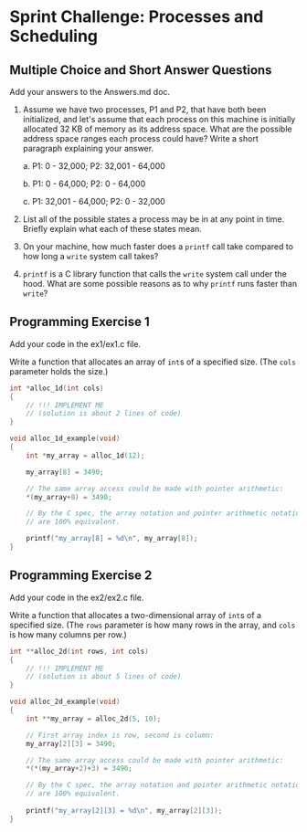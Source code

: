 # Sprint Challenge: Processes and Scheduling

## Multiple Choice and Short Answer Questions

Add your answers to the Answers.md doc.

1. Assume we have two processes, P1 and P2, that have both been initialized, and let's assume that each process on this machine is initially allocated 32 KB of memory as its address space. What are the possible address space ranges each process could have? Write a short paragraph explaining your answer.

	a. P1: 0 - 32,000;
	   P2: 32,001 - 64,000
	
	b. P1: 0 - 64,000;
	   P2: 0 - 64,000
	
	c. P1: 32,001 - 64,000;
	   P2: 0 - 32,000

2. List all of the possible states a process may be in at any point in time. Briefly explain what each of these states mean.

3. On your machine, how much faster does a `printf` call take compared to how long a `write` system call takes?

4. `printf` is a C library function that calls the `write` system call under the hood. What are some possible reasons as to why `printf` runs faster than `write`?

## Programming Exercise 1

Add your code in the ex1/ex1.c file.

Write a function that allocates an array of `int`s of a specified size.
(The `cols` parameter holds the size.)

```c
int *alloc_1d(int cols)
{
	// !!! IMPLEMENT ME
	// (solution is about 2 lines of code)
}

void alloc_1d_example(void)
{
	int *my_array = alloc_1d(12);

	my_array[8] = 3490;

	// The same array access could be made with pointer arithmetic:
	*(my_array+8) = 3490;

	// By the C spec, the array notation and pointer arithmetic notation
	// are 100% equivalent.

	printf("my_array[8] = %d\n", my_array[8]);
}
```

## Programming Exercise 2

Add your code in the ex2/ex2.c file.

Write a function that allocates a two-dimensional array of `int`s of a
specified size. (The `rows` parameter is how many rows in the array, and
`cols` is how many columns per row.)

```c
int **alloc_2d(int rows, int cols)
{
	// !!! IMPLEMENT ME
	// (solution is about 5 lines of code)
}

void alloc_2d_example(void)
{
	int **my_array = alloc_2d(5, 10);

	// First array index is row, second is column:
	my_array[2][3] = 3490;

	// The same array access could be made with pointer arithmetic:
	*(*(my_array+2)+3) = 3490;

	// By the C spec, the array notation and pointer arithmetic notation
	// are 100% equivalent.
	
	printf("my_array[2][3] = %d\n", my_array[2][3]);
}
```
